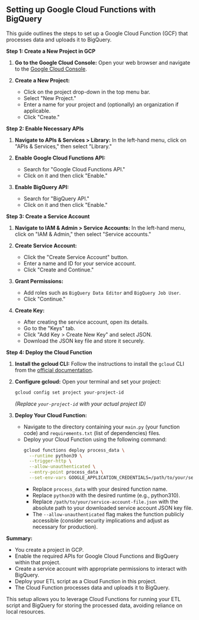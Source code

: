 ## Setting up Google Cloud Functions with BigQuery

This guide outlines the steps to set up a Google Cloud Function (GCF) that processes data and uploads it to BigQuery.

**Step 1: Create a New Project in GCP**

1.  **Go to the Google Cloud Console:**
    Open your web browser and navigate to the [Google Cloud Console](https://console.cloud.google.com/).

2.  **Create a New Project:**
    *   Click on the project drop-down in the top menu bar.
    *   Select "New Project."
    *   Enter a name for your project and (optionally) an organization if applicable.
    *   Click "Create."

**Step 2: Enable Necessary APIs**

1.  **Navigate to APIs & Services > Library:**
    In the left-hand menu, click on "APIs & Services," then select "Library."

2.  **Enable Google Cloud Functions API:**
    *   Search for "Google Cloud Functions API."
    *   Click on it and then click "Enable."

3.  **Enable BigQuery API:**
    *   Search for "BigQuery API."
    *   Click on it and then click "Enable."

**Step 3: Create a Service Account**

1.  **Navigate to IAM & Admin > Service Accounts:**
    In the left-hand menu, click on "IAM & Admin," then select "Service accounts."

2.  **Create Service Account:**
    *   Click the "Create Service Account" button.
    *   Enter a name and ID for your service account.
    *   Click "Create and Continue."

3.  **Grant Permissions:**
    *   Add roles such as `BigQuery Data Editor` and `BigQuery Job User`.
    *   Click "Continue."

4.  **Create Key:**
    *   After creating the service account, open its details.
    *   Go to the "Keys" tab.
    *   Click "Add Key > Create New Key" and select JSON.
    *   Download the JSON key file and store it securely.

**Step 4: Deploy the Cloud Function**

1.  **Install the gcloud CLI:**
    Follow the instructions to install the `gcloud` CLI from the [official documentation](https://cloud.google.com/sdk/docs/install).

2.  **Configure gcloud:**
    Open your terminal and set your project:
    ```bash
    gcloud config set project your-project-id
    ```
    *(Replace `your-project-id` with your actual project ID)*

3.  **Deploy Your Cloud Function:**
    *   Navigate to the directory containing your `main.py` (your function code) and `requirements.txt` (list of dependencies) files.
    *   Deploy your Cloud Function using the following command:
        ```bash
        gcloud functions deploy process_data \
          --runtime python39 \
          --trigger-http \
          --allow-unauthenticated \
          --entry-point process_data \
          --set-env-vars GOOGLE_APPLICATION_CREDENTIALS=/path/to/your/service-account-file.json
        ```
        *   Replace `process_data` with your desired function name.
        *   Replace `python39` with the desired runtime (e.g., python310).
        *   Replace `/path/to/your/service-account-file.json` with the absolute path to your downloaded service account JSON key file.
        *   The `--allow-unauthenticated` flag makes the function publicly accessible (consider security implications and adjust as necessary for production).

**Summary:**

*   You create a project in GCP.
*   Enable the required APIs for Google Cloud Functions and BigQuery within that project.
*   Create a service account with appropriate permissions to interact with BigQuery.
*   Deploy your ETL script as a Cloud Function in this project.
*   The Cloud Function processes data and uploads it to BigQuery.

This setup allows you to leverage Cloud Functions for running your ETL script and BigQuery for storing the processed data, avoiding reliance on local resources.

